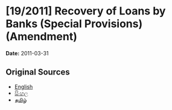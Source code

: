# [19/2011] Recovery of Loans by Banks (Special Provisions) (Amendment)

**Date:** 2011-03-31

## Original Sources

- [English](https://documents.gov.lk/view/acts/2011/3/19-2011_E.pdf)
- [සිංහල](https://documents.gov.lk/view/acts/2011/3/19-2011_S.pdf)
- [தமிழ்](https://documents.gov.lk/view/acts/2011/3/19-2011_T.pdf)
